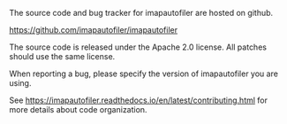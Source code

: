 The source code and bug tracker for imapautofiler are hosted on github.

  https://github.com/imapautofiler/imapautofiler

The source code is released under the Apache 2.0 license. All patches
should use the same license.

When reporting a bug, please specify the version of imapautofiler you
are using.

See https://imapautofiler.readthedocs.io/en/latest/contributing.html
for more details about code organization.

